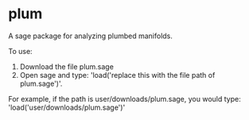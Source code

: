 # plum
A sage package for analyzing plumbed manifolds.

To use: 

1. Download the file plum.sage
2. Open sage and type: 'load('replace this with the file path of plum.sage')'. 

For example, if the path is user/downloads/plum.sage, you would type: 'load('user/downloads/plum.sage')'
